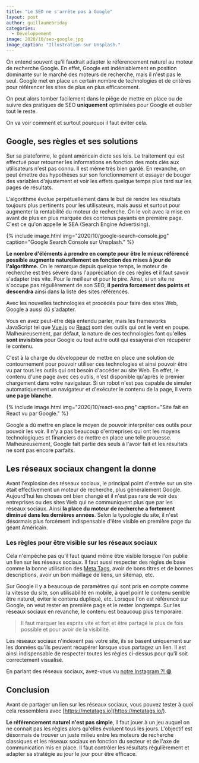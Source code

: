 ```yaml
---
title: "Le SEO ne s'arrête pas à Google"
layout: post
author: guillaumebriday
categories:
  - Développement
image: 2020/10/seo-google.jpg
image_caption: "Illustration sur Unsplash."
---
```


On entend souvent qu'il faudrait adapter le référencement naturel au moteur de recherche Google. En effet, Google est indéniablement en position dominante sur le marché des moteurs de recherche, mais il n'est pas le seul. Google met en place un certain nombre de technologies et de critères pour référencer les sites de plus en plus efficacement.

On peut alors tomber facilement dans le piège de mettre en place ou de suivre des pratiques de SEO **uniquement** optimisées pour Google et oublier tout le reste.

On va voir comment et surtout pourquoi il faut éviter cela.

## Google, ses règles et ses solutions

Sur sa plateforme, le géant américain dicte ses lois. Le traitement qui est effectué pour retourner les informations en fonction des mots clés aux utilisateurs n'est pas connu. Il est même très bien gardé. En revanche, on peut émettre des hypothèses sur son fonctionnement et essayer de bouger des variables d'ajustement et voir les effets quelque temps plus tard sur les pages de résultats.

L'algorithme évolue perpétuellement dans le but de rendre les résultats toujours plus pertinents pour les utilisateurs, mais aussi et surtout pour augmenter la rentabilité du moteur de recherche. On le voit avec la mise en avant de plus en plus marquée des contenus payants en première page. C'est ce qu'on appelle le SEA (Search Engine Advertising).

{% include image.html img="2020/10/google-search-console.jpg" caption="Google Search Console sur Unsplash." %}

**Le nombre d'éléments à prendre en compte pour être le mieux référencé possible augmente naturellement en fonction des mises à jour de l'algorithme.** On le remarque depuis quelque temps, le moteur de recherche est très sévère dans l'appréciation de ces règles et il faut savoir s'adapter très vite. Pour le meilleur et pour le pire. Ainsi, si un site ne s'occupe pas régulièrement de son SEO, **il perdra forcement des points et descendra** ainsi dans la liste des sites référencés.

Avec les nouvelles technologies et procédés pour faire des sites Web, Google a aussi dû s'adapter.

Vous en avez peut-être déjà entendu parler, mais les frameworks JavaScript tel que [Vue.js](https://vuejs.org/) ou [React](https://reactjs.org/) sont des outils qui ont le vent en poupe. Malheureusement, par défaut, la nature de ces technologies font qu'**elles sont invisibles** pour Google ou tout autre outil qui essayerai d'en récupérer le contenu.

C'est à la charge du développeur de mettre en place une solution de contournement pour pouvoir utiliser ces technologies et ainsi pouvoir être vu par tous les outils qui ont besoin d'accéder au site Web. En effet, le contenu d'une page avec ces outils, n'est disponible qu'après le premier chargement dans votre navigateur. Si un robot n'est pas capable de simuler automatiquement un navigateur et d'exécuter le contenu de la page, il verra **une page blanche**.

{% include image.html img="2020/10/react-seo.png" caption="Site fait en React vu par Google." %}

Google a dû mettre en place le moyen de pouvoir interpréter ces outils pour pouvoir les voir. Il n'y a pas beaucoup d'entreprises qui ont les moyens technologiques et financiers de mettre en place une telle prouesse. Malheureusement, Google fait partie des seuls à l'avoir fait et les résultats ne sont pas encore parfaits.

## Les réseaux sociaux changent la donne

Avant l'explosion des réseaux sociaux, le principal point d'entrée sur un site était effectivement un moteur de recherche, plus généralement Google. Aujourd'hui les choses ont bien changé et il n'est pas rare de voir des entreprises ou des sites Web qui ne communiquent plus que par les réseaux sociaux. Ainsi **la place du moteur de recherche a fortement diminué dans les dernières années**. Selon la typologie du site, il n'est désormais plus forcément indispensable d'être visible en première page du géant Américain.

### Les règles pour être visible sur les réseaux sociaux
Cela n'empêche pas qu'il faut quand même être visible lorsque l'on publie un lien sur les réseaux sociaux. Il faut aussi respecter des règles de base comme la bonne utilisation des [Meta Tags](https://en.wikipedia.org/wiki/Meta_element), avoir de bons titres et de bonnes descriptions, avoir un bon maillage de liens, un sitemap, etc.

Sur Google il y a beaucoup de paramètres qui sont pris en compte comme la vitesse du site, son utilisabilité en mobile, à quel point le contenu semble être naturel, éviter le contenu dupliqué, etc. Lorsque l'on est référencé sur Google, on veut rester en première page et le rester longtemps. Sur les réseaux sociaux en revanche, le contenu est beaucoup plus temporaire.

> Il faut marquer les esprits vite et fort et être partagé le plus de fois possible et pour avoir de la visibilité.

Les réseaux sociaux n'indexent pas votre site, ils se basent uniquement sur les données qu'ils peuvent récupérer lorsque vous partagez un lien. Il est ainsi indispensable de respecter toutes les règles ci-dessus pour qu'il soit correctement visualisé.

En parlant des réseaux sociaux, avez-vous vu [notre Instagram ?! 😁](https://www.instagram.com/studiohblyon/)

## Conclusion

Avant de partager un lien sur les réseaux sociaux, vous pouvez tester à quoi cela ressemblera avec [https://metatags.io](https://metatags.io/).

**Le référencement naturel n'est pas simple**, il faut jouer à un jeu auquel on ne connait pas les règles alors qu'elles évoluent tous les jours. L'objectif est désormais de trouver un juste milieu entre les moteurs de recherche classiques et les réseaux sociaux en fonction du secteur et de l'axe de communication mis en place. Il faut contrôler les résultats régulièrement et adapter sa stratégie au jour le jour pour être efficace.
